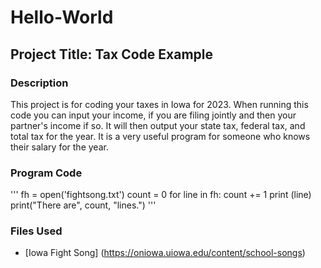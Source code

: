 # Hello-World

## Project Title: Tax Code Example


### Description
This project is for coding your taxes in Iowa for 2023. When running this code you can input your income, if you are filing jointly and then your partner's income if so. It will then output your state tax, federal tax, and total tax for the year. It is a very useful program for someone who knows their salary for the year. 

### Program Code

'''
fh = open('fightsong.txt')
count = 0
for line in fh:
    count += 1
    print (line)
print("There are", count, "lines.")
'''

### Files Used
- [Iowa Fight Song] (https://oniowa.uiowa.edu/content/school-songs)
